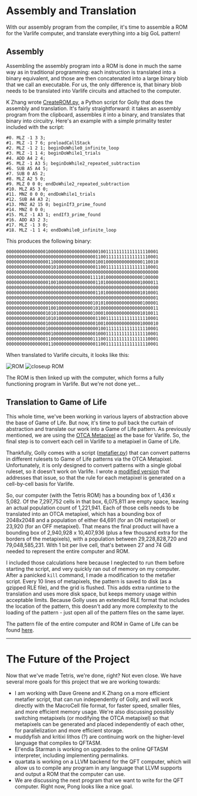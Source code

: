 # Assembly and Translation

With our assembly program from the compiler, it's time to assemble a ROM for the Varlife computer, and translate everything into a big GoL pattern!

## Assembly

Assembling the assembly program into a ROM is done in much the same way as in traditional programming: each instruction is translated into a binary equivalent, and those are then concatenated into a large binary blob that we call an executable. For us, the only difference is, that binary blob needs to be translated into Varlife circuits and attached to the computer.

K Zhang wrote [CreateROM.py](https://github.com/QuestForTetris/QFT/blob/master/CreateROM.py), a Python script for Golly that does the assembly and translation. It's fairly straightforward: it takes an assembly program from the clipboard, assembles it into a binary, and translates that binary into circuitry. Here's an example with a simple primality tester included with the script:

```
#0. MLZ -1 3 3;
#1. MLZ -1 7 6; preloadCallStack
#2. MLZ -1 2 1; beginDoWhile0_infinite_loop
#3. MLZ -1 1 4; beginDoWhile1_trials
#4. ADD A4 2 4;
#5. MLZ -1 A3 5; beginDoWhile2_repeated_subtraction
#6. SUB A5 A4 5;
#7. SUB 0 A5 2;
#8. MLZ A2 5 0;
#9. MLZ 0 0 0; endDoWhile2_repeated_subtraction
#10. MLZ A5 3 0;
#11. MNZ 0 0 0; endDoWhile1_trials
#12. SUB A4 A3 2;
#13. MNZ A2 15 0; beginIf3_prime_found
#14. MNZ 0 0 0;
#15. MLZ -1 A3 1; endIf3_prime_found
#16. ADD A3 2 3;
#17. MLZ -1 3 0;
#18. MLZ -1 1 4; endDoWhile0_infinite_loop
```

This produces the following binary:

```
0000000000000001000000000000000000010011111111111111110001
0000000000000000000000000000000000110011111111111111110001
0000000000000000110000000000000000100100000000000000110010
0000000000000000010100000000000000110011111111111111110001
0000000000000000000000000000000000000000000000000000000000
0000000000000000000000000000000011110100000000000000100000
0000000000000000100100000000000000110100000000000001000011
0000000000000000000000000000000000000000000000000000000000
0000000000000000000000000000000000110100000000000001010001
0000000000000000000000000000000000000000000000000000000001
0000000000000000000000000000000001010100000000000000100001
0000000000000000100100000000000001010000000000000000000011
0000000000000001010100000000000001000100000000000001010011
0000000000000001010100000000000000110011111111111111110001
0000000000000001000000000000000000100100000000000001000010
0000000000000001000000000000000000010011111111111111110001
0000000000000000010000000000000000100011111111111111110001
0000000000000001100000000000000001110011111111111111110001
0000000000000000110000000000000000110011111111111111110001
```

When translated to Varlife circuits, it looks like this:

![ROM](http://i.imgur.com/eoPdvOY.png) ![closeup ROM](http://i.imgur.com/Pee1yuE.png)

The ROM is then linked up with the computer, which forms a fully functioning program in Varlife. But we're not done yet...

## Translation to Game of Life

This whole time, we've been working in various layers of abstraction above the base of Game of Life. But now, it's time to pull back the curtain of abstraction and translate our work into a Game of Life pattern. As previously mentioned, we are using the [OTCA Metapixel](http://www.conwaylife.com/w/index.php?title=OTCA_metapixel) as the base for Varlife. So, the final step is to convert each cell in Varlife to a metapixel in Game of Life.

Thankfully, Golly comes with a script ([metafier.py](https://sourceforge.net/p/golly/code/ci/master/tree/Scripts/Python/metafier.py)) that can convert patterns in different rulesets to Game of Life patterns via the OTCA Metapixel. Unfortunately, it is only designed to convert patterns with a single global ruleset, so it doesn't work on Varlife. I wrote a [modified version](https://github.com/QuestForTetris/QFT/blob/master/metafier.py) that addresses that issue, so that the rule for each metapixel is generated on a cell-by-cell basis for Varlife.

So, our computer (with the Tetris ROM) has a bounding box of 1,436 x 5,082. Of the 7,297,752 cells in that box, 6,075,811 are empty space, leaving an actual population count of 1,221,941. Each of those cells needs to be translated into an OTCA metapixel, which has a bounding box of 2048x2048 and a population of either 64,691 (for an ON metapixel) or 23,920 (for an OFF metapixel). That means the final product will have a bounding box of 2,940,928 x 10,407,936 (plus a few thousand extra for the borders of the metapixels), with a population between 29,228,828,720 and 79,048,585,231. With 1 bit per live cell, that's between 27 and 74 GiB needed to represent the entire computer and ROM.

I included those calculations here because I neglected to run them before starting the script, and very quickly ran out of memory on my computer. After a panicked `kill` command, I made a modification to the metafier script. Every 10 lines of metapixels, the pattern is saved to disk (as a gzipped RLE file), and the grid is flushed. This adds extra runtime to the translation and uses more disk space, but keeps memory usage within acceptable limits. Because Golly uses an extended RLE format that includes the location of the pattern, this doesn't add any more complexity to the loading of the pattern - just open all of the pattern files on the same layer.

The pattern file of the entire computer and ROM in Game of Life can be found [here](https://drive.google.com/open?id=0B0fELPls4hjOYzVYYjhfaU0zbVU).

---

# The Future of the Project

Now that we've made Tetris, we're done, right? Not even close. We have several more goals for this project that we are working towards:

- I am working with Dave Greene and K Zhang on a more efficient metafier script, that can run independently of Golly, and will work directly with the MacroCell file format, for faster speed, smaller files, and more efficient memory usage. We're also discussing possibly switching metapixels (or modifying the OTCA metapixel) so that metapixels can be generated and placed independently of each other, for parallelization and more efficient storage.
- muddyfish and kritixi lithos (?) are continuing work on the higher-level language that compiles to QFTASM.
- El'endia Starman is working on upgrades to the online QFTASM interpreter, including implementing permalinks.
- quartata is working on a LLVM backend for the QFT computer, which will allow us to compile any program in any language that LLVM supports and output a ROM that the computer can use.
- We are discussing the next program that we want to write for the QFT computer. Right now, Pong looks like a nice goal.

